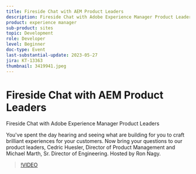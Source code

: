 ```yaml
---
title: Fireside Chat with AEM Product Leaders
description: Fireside Chat with Adobe Experience Manager Product LeadersYou've spent the day hearing and seeing what are building for you to craft brilliant experiences for your customers. Now bring your questions to our product leaders, Cedric Huesler, Director of Product Management and Michael Marth, Sr. Director of Engineering. Hosted by Ron Nagy.
product: experience manager
sub-product: sites
topic: Development
role: Developer
level: Beginner
doc-type: Event
last-substantial-update: 2023-05-27
jira: KT-13363
thumbnail: 3419941.jpeg
---
```


# Fireside Chat with AEM Product Leaders

Fireside Chat with Adobe Experience Manager Product Leaders

You've spent the day hearing and seeing what are building for you to craft brilliant experiences for your customers. Now bring your questions to our product leaders, Cedric Huesler, Director of Product Management and Michael Marth, Sr. Director of Engineering. Hosted by Ron Nagy.

>[!VIDEO](https://video.tv.adobe.com/v/3419941/?learn=on)
